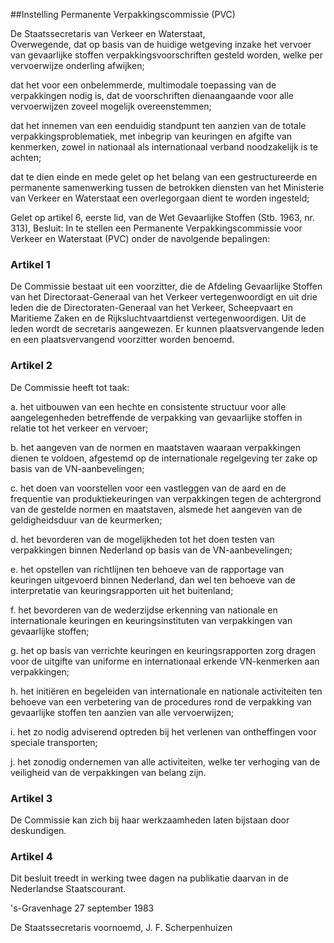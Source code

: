 <meta http-equiv='Content-Type' content='text/html; charset=utf-8' />

##Instelling Permanente Verpakkingscommissie (PVC)

De Staatssecretaris van Verkeer en Waterstaat,  
Overwegende, dat op basis van de huidige wetgeving inzake het vervoer van gevaarlijke stoffen verpakkingsvoorschriften gesteld worden, welke per vervoerwijze onderling afwijken;

dat het voor een onbelemmerde, multimodale toepassing van de verpakkingen nodig is, dat de voorschriften dienaangaande voor alle vervoerwijzen zoveel mogelijk overeenstemmen;

dat het innemen van een eenduidig standpunt ten aanzien van de totale verpakkingsproblematiek, met inbegrip van keuringen en afgifte van kenmerken, zowel in nationaal als internationaal verband noodzakelijk is te achten;

dat te dien einde en mede gelet op het belang van een gestructureerde en permanente samenwerking tussen de betrokken diensten van het Ministerie van Verkeer en Waterstaat een overlegorgaan dient te worden ingesteld;

Gelet op artikel 6, eerste lid, van de Wet Gevaarlijke Stoffen (Stb. 1963, nr. 313),
Besluit: In te stellen een Permanente Verpakkingscommissie voor Verkeer en Waterstaat (PVC) onder de navolgende bepalingen:    

### Artikel  1  

De Commissie bestaat uit een voorzitter, die de Afdeling Gevaarlijke Stoffen van het Directoraat-Generaal van het Verkeer vertegenwoordigt en uit drie leden die de Directoraten-Generaal van het Verkeer, Scheepvaart en Maritieme Zaken en de Rijksluchtvaartdienst vertegenwoordigen. Uit de leden wordt de secretaris aangewezen. Er kunnen plaatsvervangende leden en een plaatsvervangend voorzitter worden benoemd. 

### Artikel  2  

De Commissie heeft tot taak: 

a. het uitbouwen van een hechte en consistente structuur voor alle aangelegenheden betreffende de verpakking van gevaarlijke stoffen in relatie tot het verkeer en vervoer;  

b. het aangeven van de normen en maatstaven waaraan verpakkingen dienen te voldoen, afgestemd op de internationale regelgeving ter zake op basis van de VN-aanbevelingen;  

c. het doen van voorstellen voor een vastleggen van de aard en de frequentie van produktiekeuringen van verpakkingen tegen de achtergrond van de gestelde normen en maatstaven, alsmede het aangeven van de geldigheidsduur van de keurmerken;  

d. het bevorderen van de mogelijkheden tot het doen testen van verpakkingen binnen Nederland op basis van de VN-aanbevelingen;  

e. het opstellen van richtlijnen ten behoeve van de rapportage van keuringen uitgevoerd binnen Nederland, dan wel ten behoeve van de interpretatie van keuringsrapporten uit het buitenland;  

f. het bevorderen van de wederzijdse erkenning van nationale en internationale keuringen en keuringsinstituten van verpakkingen van gevaarlijke stoffen;  

g. het op basis van verrichte keuringen en keuringsrapporten zorg dragen voor de uitgifte van uniforme en internationaal erkende VN-kenmerken aan verpakkingen;  

h. het initiëren en begeleiden van internationale en nationale activiteiten ten behoeve van een verbetering van de procedures rond de verpakking van gevaarlijke stoffen ten aanzien van alle vervoerwijzen;  

i. het zo nodig adviserend optreden bij het verlenen van ontheffingen voor speciale transporten;  

j. het zonodig ondernemen van alle activiteiten, welke ter verhoging van de veiligheid van de verpakkingen van belang zijn.   

### Artikel  3  

De Commissie kan zich bij haar werkzaamheden laten bijstaan door deskundigen. 

### Artikel  4  

Dit besluit treedt in werking twee dagen na publikatie daarvan in de Nederlandse Staatscourant. 

's-Gravenhage 
27 september 1983    

De 
Staatssecretaris voornoemd, 
J. F. Scherpenhuizen      
